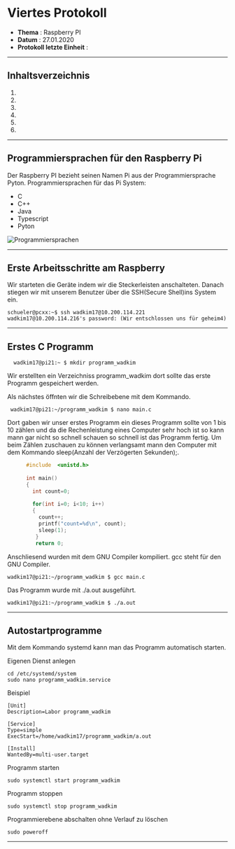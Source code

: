 # Viertes Protokoll  

* **Thema** : Raspberry PI 
* **Datum** : 27.01.2020 
* **Protokoll letzte Einheit** : []() 

-------------------------------------------------------------------------------------------------------------------------------- 

## Inhaltsverzeichnis 

1.  []()
1.  []()
1.  []()
1.  []() 
1.  []() 
1.  []() 

--------------------------------------------------------------------------------------------------------------------------------- 

 ## Programmiersprachen für den Raspberry Pi
 
 Der Raspberry PI bezieht seinen Namen Pi aus der Programmiersprache Pyton.
 Programmiersprachen für das Pi System:
 
* C
* C++
* Java
* Typescript
* Pyton
 
 
 ![Programmiersprachen](http://sogrady-media.redmonk.com/sogrady/files/2018/03/lang.rank_.118-1024x726.png)
 
---------------------------------------------------------------------------------------------------------------------------------

## Erste Arbeitsschritte am Raspberry

Wir starteten die Geräte indem wir die Steckerleisten anschalteten.
Danach stiegen wir mit unserem Benutzer über die SSH(Secure Shell)ins System ein.


    schueler@pcxx:~$ ssh wadkim17@10.200.114.221
    wadkim17@10.200.114.216's password: (Wir entschlossen uns für geheim4)

---------------------------------------------------------------------------------------------------------------------------------

## Erstes C Programm
```
  wadkim17@pi21:~ $ mkdir programm_wadkim
```
Wir erstellten ein Verzeichniss programm_wadkim dort sollte das erste Programm gespeichert werden.

Als nächstes öffnten wir die Schreibebene mit dem Kommando.
 ```
  wadkim17@pi21:~/programm_wadkim $ nano main.c 
 ````
Dort gaben wir unser erstes Programm ein dieses Programm sollte von 1 bis 10 zählen und da die Rechenleistung eines Computer sehr hoch ist so kann mann gar nicht so schnell schauen 
so schnell ist das Programm fertig. Um beim Zählen zuschauen zu können verlangsamt mann den Computer mit dem Kommando sleep(Anzahl der Verzögerten Sekunden);.
 
```C  #include  <stdio.h>
      #include  <unistd.h> 
      
      int main()
      {
        int count=0;
        
        for(int i=0; i<10; i++)
        {
          count++;
          printf("count=%d\n", count);
          sleep(1);                    
         }
         return 0;
```       

Anschliesend wurden mit dem GNU Compiler kompiliert.
gcc steht für den GNU Compiler.

    wadkim17@pi21:~/programm_wadkim $ gcc main.c 

Das Programm wurde mit ./a.out ausgeführt.

    wadkim17@pi21:~/programm_wadkim $ ./a.out 


---------------------------------------------------------------------------------------------------------------------------------

## Autostartprogramme

Mit dem Kommando systemd kann man das Programm automatisch starten.
      
Eigenen Dienst anlegen

    cd /etc/systemd/system
    sudo nano programm_wadkim.service
    
Beispiel

    [Unit]
    Description=Labor programm_wadkim
    
    [Service]
    Type=simple
    ExecStart=/home/wadkim17/programm_wadkim/a.out
    
    [Install]
    WantedBy=multi-user.target
    
Programm starten 
  
    sudo systemctl start programm_wadkim
   
Programm stoppen

    sudo systemctl stop programm_wadkim
    
Programmierebene abschalten ohne Verlauf zu löschen

    sudo poweroff

---------------------------------------------------------------------------------------------------------------------------------
